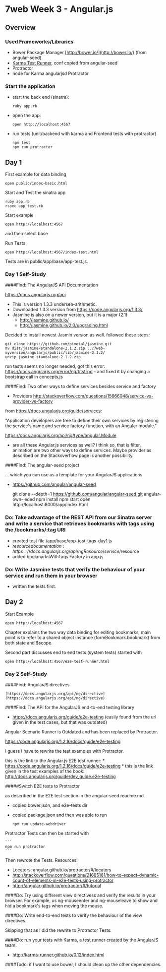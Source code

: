 7web Week 3 - Angular.js
===================

Overview
------------------------

### Used Frameworks/Libraries

* Bower Package Manager [http://bower.io/](http://bower.io/) (from angular-seed)
* [Karma Test Runner](https://github.com/karma-runner/karma), conf copied from angular-seed
* Protractor
* node for Karma angularjsd Protractor

### Start the application

* start the back end (sinatra): 

    ```
    ruby app.rb
    ```

* open the app: 

    ```
    open http://localhost:4567
    ```

* run tests (unit/backend with karma and Frontend tests with protractor)

    ```
    npm test
    npm run protractor
    ```


Day 1 
-----

First example for data binding

    open public/index-basic.html

Start and Test the sinatra app

    ruby app.rb 
    rspec app_test.rb

Start example

    open http://localhost:4567

 and then select base


 Run Tests

    open http://localhost:4567/index-test.html

Tests are in public/app/base/app-test.js.

### Day 1 Self-Study
####Find: The AngularJS API Documentation

https://docs.angularjs.org/api

* This is version 1.3.3 undersea-arithmetic. 
* Downloaded 1.3.3 version from https://code.angularjs.org/1.3.3/
* Jasmine is also on a newer version, but it is a major (2.1) 
    * http://jasmine.github.io/
    * http://jasmine.github.io/2.0/upgrading.html

Decided to install newest Jasmin version as well. followed these steps: 

    git clone https://github.com/pivotal/jasmine.git
    mv dist/jasmine-standalone-2.1.2.zip ../7web-myversion/angularjs/public/lib/jasmine-2.1.2/
    unzip jasmine-standalone-2.1.2.zip

run tests seems no longer needed, got this error: https://docs.angularjs.org/error/ng/btstrpd - and fixed it by changing a bootstrap call in concepts.js

####Find: Two other ways to define services besides service and factory
* Providers http://stackoverflow.com/questions/15666048/service-vs-provider-vs-factory

from https://docs.angularjs.org/guide/services:

"Application developers are free to define their own services by registering the service's name and service factory function, with an Angular module."


https://docs.angularjs.org/api/ng/type/angular.Module
- are all these Angular.js services as well? I think so, that is 
filter, animation are two other ways to define services. 
Maybe provider as described on the Stackoverflow page is another possibility.

####Find: The angular-seed project

... which you can use as a template for your AngularJS applications
* https://github.com/angular/angular-seed

    git clone --depth=1 https://github.com/angular/angular-seed.git angular-own-    eded
    npm install
    npm start
    open http://localhost:8000/app/index.html



### Do: Take advantage of the REST API from our Sinatra server and write a service that retrieves bookmarks with tags using the /bookmarks/:tag URI

* created test file /app/base/app-test-tags-day1.js
* $resource documentation: https://docs.angularjs.org/api/ngResource/service/$resource
* added bookmarksWithTags Factory in app.js

### Do: Write Jasmine tests that verify the behaviour of your service and run them in your browser

* written the tests first.

Day 2
-----

Start Example

    open http://localhost:4567

Chapter explains the two way data binding for editing bookmarks, main point is to refer to a shared object instance (formBookmark.bookmark) from both state and $scope.

Second part discusses end to end tests (system tests) started with

    open http://localhost:4567/e2e-test-runner.html

### Day 2 Self-Study

####Find: AngularJS directives

    [https://docs.angularjs.org/api/ng/directive](https://docs.angularjs.org/api/ng/directive)


####Find: The API for the AngularJS end-to-end testing library

*   https://docs.angularjs.org/guide/e2e-testing
(easily found from the url given in the test cases, but that was outdated)

Angular Scenario Runner is Outdated and has been replaced by Protractor.

https://code.angularjs.org/1.2.16/docs/guide/e2e-testing

I guess I have to rewrite the test examples with Protractor.

this is the link to the Angular.js E2E test runner: 
    * https://code.angularjs.org/1.2.16/docs/guide/e2e-testing
    * this is the link given in the test examples of the book: http://docs.angularjs.org/guide/dev_guide.e2e-testing

#####Switch E2E tests to Protractor

as described in the E2E test section in the angular-seed readme.md

* copied bower.json, and e2e-tests dir 
* copied package.json and then was able to run 

    ```
    npm run update-webdriver
    ```

Protractor Tests can then be started with

    ```
    npm run protractor
    ```

Then rewrote the Tests. Resources: 

* Locators: angular.github.io/protractor/#/locators
* http://stackoverflow.com/questions/21685161/how-to-expect-dynamic-count-of-elements-in-e2e-tests-using-protractor
* http://angular.github.io/protractor/#/tutorial

####Do: Try using different view directivess and verify the results in your browser. For example, us ng-mouseenter and ng-mouseleave to show and hid a bookmark's tags when moving the mouse.

####Do: Write end-to-end tests to verify the behaviour of the view directives.

Skipping that as I did the rewrite to Protractor Tests.

####Do: run your tests with Karma, a test runner created by the AngularJS team.

* http://karma-runner.github.io/0.12/index.html

####Todo: if I want to use bower, I should clean up the other dependencies.
